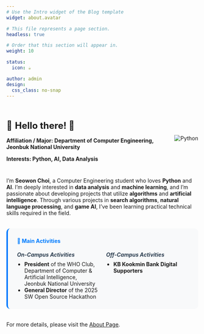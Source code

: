 ```yaml
---
# Use the Intro widget of the Blog template
widget: about.avatar

# This file represents a page section.
headless: true

# Order that this section will appear in.
weight: 10

status:
  icon: ☕️

author: admin
design:
  css_class: no-snap
---
```


<div id="intro"></div>

<div id="greeting"></div>

<div id="basic-info"></div>

<div style="display: flex; justify-content: space-between; align-items: center; gap: 2rem; flex-wrap: wrap; margin: 2rem 0;">
  <div style="flex: 1; min-width: 300px;">
    <p style="font-size: 1.5rem; margin-bottom: 1rem;">👋 <strong>Hello there! 👋</strong></p>
    <p style="margin-bottom: 0.5rem;"><strong>Affiliation / Major: Department of Computer Engineering, Jeonbuk National University</strong></p>
    <p style="margin-bottom: 0.5rem;"><strong>Interests: Python, AI, Data Analysis</strong></p>
  </div>
  <div style="flex: 0 0 auto;">
    <img src="https://img.shields.io/badge/Python-3776AB?style=for-the-badge&logo=python&logoColor=white" alt="Python" />
  </div>
</div>

<div id="self-introduction"></div>
<p class="text-justify">
I’m <strong>Seowon Choi</strong>, a Computer Engineering student who loves <strong>Python</strong> and <strong>AI</strong>.  
I’m deeply interested in <strong>data analysis</strong> and <strong>machine learning</strong>, and I’m passionate about developing projects that utilize <strong>algorithms</strong> and <strong>artificial intelligence</strong>.  
Through various projects in <strong>search algorithms</strong>, <strong>natural language processing</strong>, and <strong>game AI</strong>, I’ve been learning practical technical skills required in the field.
</p>

<div style="margin: 2rem 0; padding: 1.5rem; background: #f8f9fa; border-radius: 10px; border-left: 4px solid #007bff;">
  <h4 style="margin-top: 0; color: #007bff;">🎯 Main Activities</h4>
  <div style="display: grid; grid-template-columns: 1fr 1fr; gap: 1rem; margin-top: 1rem;">
    <div>
      <h5 style="margin: 0 0 0.5rem 0; color: #2c3e50;">On-Campus Activities</h5>
      <ul style="margin: 0; padding-left: 1.2rem;">
        <li><strong>President</strong> of the WHO Club, Department of Computer & Artificial Intelligence, Jeonbuk National University</li>
        <li><strong>General Director</strong> of the 2025 SW Open Source Hackathon</li>
      </ul>
    </div>
    <div>
      <h5 style="margin: 0 0 0.5rem 0; color: #2c3e50;">Off-Campus Activities</h5>
      <ul style="margin: 0; padding-left: 1.2rem;">
        <li><strong>KB Kookmin Bank Digital Supporters</strong></li>
      </ul>
    </div>
  </div>
</div>

For more details, please visit the [About Page](/en/about/).
